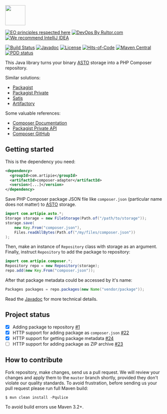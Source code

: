 <img src="https://www.artipie.com/logo.svg" width="64px" height="64px"/>

[![EO principles respected here](https://www.elegantobjects.org/badge.svg)](https://www.elegantobjects.org)
[![DevOps By Rultor.com](http://www.rultor.com/b/artipie/composer-adapter)](http://www.rultor.com/p/artipie/composer-adapter)
[![We recommend IntelliJ IDEA](https://www.elegantobjects.org/intellij-idea.svg)](https://www.jetbrains.com/idea/)

[![Build Status](https://img.shields.io/travis/artipie/composer-adapter/master.svg)](https://travis-ci.org/artipie/composer-adapter)
[![Javadoc](http://www.javadoc.io/badge/com.artipie/composer-adapter.svg)](http://www.javadoc.io/doc/com.artipie/composer-adapter)
[![License](https://img.shields.io/badge/license-MIT-green.svg)](https://github.com/artipie/composer-adapter/blob/master/LICENSE)
[![Hits-of-Code](https://hitsofcode.com/github/artipie/composer-adapter)](https://hitsofcode.com/view/github/artipie/composer-adapter)
[![Maven Central](https://img.shields.io/maven-central/v/com.artipie/composer-adapter.svg)](https://maven-badges.herokuapp.com/maven-central/com.artipie/composer-adapter)
[![PDD status](http://www.0pdd.com/svg?name=artipie/composer-adapter)](http://www.0pdd.com/p?name=artipie/composer-adapter)

This Java library turns your binary [ASTO](https://github.com/artipie/asto) 
storage into a PHP Composer repository.

Similar solutions:

  * [Packagist](https://packagist.org/)
  * [Packagist Private](https://packagist.com/)
  * [Satis](https://github.com/composer/satis)
  * [Artifactory](https://www.jfrog.com/confluence/display/RTF/PHP+Composer+Repositories)

Some valuable references:

  * [Composer Documentation](https://getcomposer.org/doc/)
  * [Packagist Private API](https://packagist.com/docs/api)
  * [Composer GitHub](https://github.com/composer)

## Getting started

This is the dependency you need:

```xml
<dependency>
  <groupId>com.artipie</groupId>
  <artifactId>composer-adapter</artifactId>
  <version>[...]</version>
</dependency>
```

Save PHP Composer package JSON file like `composer.json` (particular name does not matter)
to [ASTO](https://github.com/artipie/asto) storage.

```java
import com.artipie.asto.*;
Storage storage = new FileStorage(Path.of("/path/to/storage"));
storage.save(
    new Key.From("composer.json"), 
    Files.readAllBytes(Path.of("/my/files/composer.json"))
);
```

Then, make an instance of `Repository` class with storage as an argument.
Finally, instruct `Repository` to add the package to repository:

```java
import com.artipie.composer.*;
Repository repo = new Repository(storage);
repo.add(new Key.From("composer.json"));
```

After that package metadata could be accessed by it's name:

```java
Packages packages = repo.packages(new Name("vendor/package"));
```

Read the [Javadoc](http://www.javadoc.io/doc/com.artipie/composer-adapter)
for more technical details.

## Project status

- [x] Adding package to repository [#1](https://github.com/artipie/composer-adapter/issues/1)
- [x] HTTP support for adding package as `composer.json` [#22](https://github.com/artipie/composer-adapter/issues/22)
- [x] HTTP support for getting package metadata [#24](https://github.com/artipie/composer-adapter/issues/24)
- [ ] HTTP support for adding package as ZIP archive [#23](https://github.com/artipie/composer-adapter/issues/23)

## How to contribute

Fork repository, make changes, send us a pull request. We will review
your changes and apply them to the `master` branch shortly, provided
they don't violate our quality standards. To avoid frustration, before
sending us your pull request please run full Maven build:

```
$ mvn clean install -Pqulice
```

To avoid build errors use Maven 3.2+.

